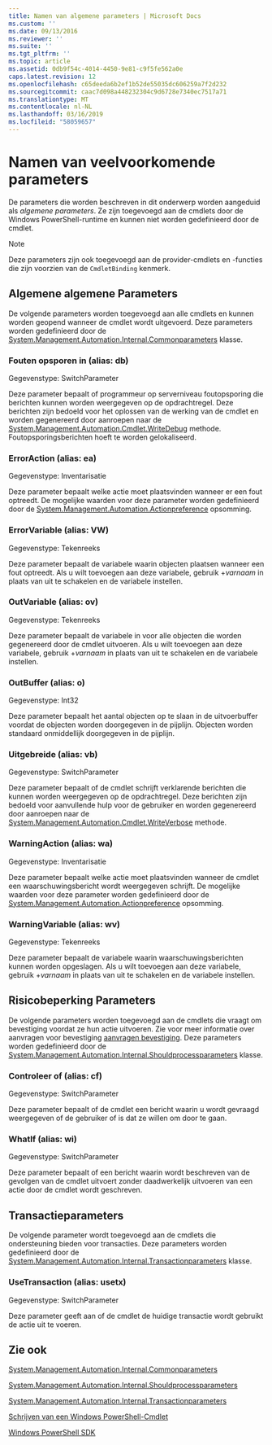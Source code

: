 ```yaml
---
title: Namen van algemene parameters | Microsoft Docs
ms.custom: ''
ms.date: 09/13/2016
ms.reviewer: ''
ms.suite: ''
ms.tgt_pltfrm: ''
ms.topic: article
ms.assetid: 0db9f54c-4014-4450-9e81-c9f5fe562a0e
caps.latest.revision: 12
ms.openlocfilehash: c65deeda6b2ef1b52de55035dc606259a7f2d232
ms.sourcegitcommit: caac7d098a448232304c9d6728e7340ec7517a71
ms.translationtype: MT
ms.contentlocale: nl-NL
ms.lasthandoff: 03/16/2019
ms.locfileid: "58059657"
---
```

# <a name="common-parameter-names"></a>Namen van veelvoorkomende parameters

De parameters die worden beschreven in dit onderwerp worden aangeduid als *algemene parameters*. Ze zijn toegevoegd aan de cmdlets door de Windows PowerShell-runtime en kunnen niet worden gedefinieerd door de cmdlet.

> [!NOTE]
> Deze parameters zijn ook toegevoegd aan de provider-cmdlets en -functies die zijn voorzien van de `CmdletBinding` kenmerk.

## <a name="general-common-parameters"></a>Algemene algemene Parameters

De volgende parameters worden toegevoegd aan alle cmdlets en kunnen worden geopend wanneer de cmdlet wordt uitgevoerd. Deze parameters worden gedefinieerd door de [System.Management.Automation.Internal.Commonparameters](/dotnet/api/System.Management.Automation.Internal.CommonParameters) klasse.

### <a name="debug-alias-db"></a>Fouten opsporen in (alias: db)

Gegevenstype: SwitchParameter

Deze parameter bepaalt of programmeur op serverniveau foutopsporing die berichten kunnen worden weergegeven op de opdrachtregel. Deze berichten zijn bedoeld voor het oplossen van de werking van de cmdlet en worden gegenereerd door aanroepen naar de [System.Management.Automation.Cmdlet.WriteDebug](/dotnet/api/System.Management.Automation.Cmdlet.WriteDebug) methode. Foutopsporingsberichten hoeft te worden gelokaliseerd.

### <a name="erroraction-alias-ea"></a>ErrorAction (alias: ea)

Gegevenstype: Inventarisatie

Deze parameter bepaalt welke actie moet plaatsvinden wanneer er een fout optreedt. De mogelijke waarden voor deze parameter worden gedefinieerd door de [System.Management.Automation.Actionpreference](/dotnet/api/System.Management.Automation.ActionPreference) opsomming.

### <a name="errorvariable-alias-ev"></a>ErrorVariable (alias: VW)

Gegevenstype: Tekenreeks

Deze parameter bepaalt de variabele waarin objecten plaatsen wanneer een fout optreedt. Als u wilt toevoegen aan deze variabele, gebruik +*varnaam* in plaats van uit te schakelen en de variabele instellen.

### <a name="outvariable-alias-ov"></a>OutVariable (alias: ov)

Gegevenstype: Tekenreeks

Deze parameter bepaalt de variabele in voor alle objecten die worden gegenereerd door de cmdlet uitvoeren. Als u wilt toevoegen aan deze variabele, gebruik +*varnaam* in plaats van uit te schakelen en de variabele instellen.

### <a name="outbuffer-alias-ob"></a>OutBuffer (alias: o)

Gegevenstype: Int32

Deze parameter bepaalt het aantal objecten op te slaan in de uitvoerbuffer voordat de objecten worden doorgegeven in de pijplijn. Objecten worden standaard onmiddellijk doorgegeven in de pijplijn.

### <a name="verbose-alias-vb"></a>Uitgebreide (alias: vb)

Gegevenstype: SwitchParameter

Deze parameter bepaalt of de cmdlet schrijft verklarende berichten die kunnen worden weergegeven op de opdrachtregel. Deze berichten zijn bedoeld voor aanvullende hulp voor de gebruiker en worden gegenereerd door aanroepen naar de [System.Management.Automation.Cmdlet.WriteVerbose](/dotnet/api/System.Management.Automation.Cmdlet.WriteVerbose) methode.

### <a name="warningaction-alias-wa"></a>WarningAction (alias: wa)

Gegevenstype: Inventarisatie

Deze parameter bepaalt welke actie moet plaatsvinden wanneer de cmdlet een waarschuwingsbericht wordt weergegeven schrijft. De mogelijke waarden voor deze parameter worden gedefinieerd door de [System.Management.Automation.Actionpreference](/dotnet/api/System.Management.Automation.ActionPreference) opsomming.

### <a name="warningvariable-alias-wv"></a>WarningVariable (alias: wv)

Gegevenstype: Tekenreeks

Deze parameter bepaalt de variabele waarin waarschuwingsberichten kunnen worden opgeslagen. Als u wilt toevoegen aan deze variabele, gebruik +*varnaam* in plaats van uit te schakelen en de variabele instellen.

## <a name="risk-mitigation-parameters"></a>Risicobeperking Parameters

De volgende parameters worden toegevoegd aan de cmdlets die vraagt om bevestiging voordat ze hun actie uitvoeren. Zie voor meer informatie over aanvragen voor bevestiging [aanvragen bevestiging](./requesting-confirmation-from-cmdlets.md). Deze parameters worden gedefinieerd door de [System.Management.Automation.Internal.Shouldprocessparameters](/dotnet/api/System.Management.Automation.Internal.ShouldProcessParameters) klasse.

### <a name="confirm-alias-cf"></a>Controleer of (alias: cf)

Gegevenstype: SwitchParameter

Deze parameter bepaalt of de cmdlet een bericht waarin u wordt gevraagd weergegeven of de gebruiker of is dat ze willen om door te gaan.

### <a name="whatif-alias-wi"></a>WhatIf (alias: wi)

Gegevenstype: SwitchParameter

Deze parameter bepaalt of een bericht waarin wordt beschreven van de gevolgen van de cmdlet uitvoert zonder daadwerkelijk uitvoeren van een actie door de cmdlet wordt geschreven.

## <a name="transaction-parameters"></a>Transactieparameters

De volgende parameter wordt toegevoegd aan de cmdlets die ondersteuning bieden voor transacties. Deze parameters worden gedefinieerd door de [System.Management.Automation.Internal.Transactionparameters](/dotnet/api/System.Management.Automation.Internal.TransactionParameters) klasse.

### <a name="usetransaction-alias-usetx"></a>UseTransaction (alias: usetx)

Gegevenstype: SwitchParameter

Deze parameter geeft aan of de cmdlet de huidige transactie wordt gebruikt de actie uit te voeren.

## <a name="see-also"></a>Zie ook

[System.Management.Automation.Internal.Commonparameters](/dotnet/api/System.Management.Automation.Internal.CommonParameters)

[System.Management.Automation.Internal.Shouldprocessparameters](/dotnet/api/System.Management.Automation.Internal.ShouldProcessParameters)

[System.Management.Automation.Internal.Transactionparameters](/dotnet/api/System.Management.Automation.Internal.TransactionParameters)

[Schrijven van een Windows PowerShell-Cmdlet](./writing-a-windows-powershell-cmdlet.md)

[Windows PowerShell SDK](../windows-powershell-reference.md)
